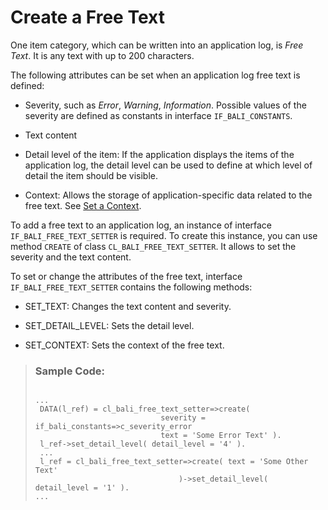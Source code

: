 <!-- loio31f749f8f27b4dd58df27219c8bfc490 -->

# Create a Free Text

One item category, which can be written into an application log, is *Free Text*. It is any text with up to 200 characters.

The following attributes can be set when an application log free text is defined:

-   Severity, such as *Error*, *Warning*, *Information*. Possible values of the severity are defined as constants in interface `IF_BALI_CONSTANTS`.

-   Text content

-   Detail level of the item: If the application displays the items of the application log, the detail level can be used to define at which level of detail the item should be visible.

-   Context: Allows the storage of application-specific data related to the free text. See [Set a Context](set-a-context-0afccc8.md).


To add a free text to an application log, an instance of interface `IF_BALI_FREE_TEXT_SETTER` is required. To create this instance, you can use method `CREATE` of class `CL_BALI_FREE_TEXT_SETTER`. It allows to set the severity and the text content.

To set or change the attributes of the free text, interface `IF_BALI_FREE_TEXT_SETTER` contains the following methods:

-   SET\_TEXT: Changes the text content and severity.

-   SET\_DETAIL\_LEVEL: Sets the detail level.

-   SET\_CONTEXT: Sets the context of the free text.


> ### Sample Code:  
> ```abap
> 
> ...
>  DATA(l_ref) = cl_bali_free_text_setter=>create(
>                             severity = if_bali_constants=>c_severity_error
>                             text = 'Some Error Text' ).
>  l_ref->set_detail_level( detail_level = '4' ). 
>  ...
>  l_ref = cl_bali_free_text_setter=>create( text = 'Some Other Text'
>                                 )->set_detail_level( detail_level = '1' ).
> ...
> ```

